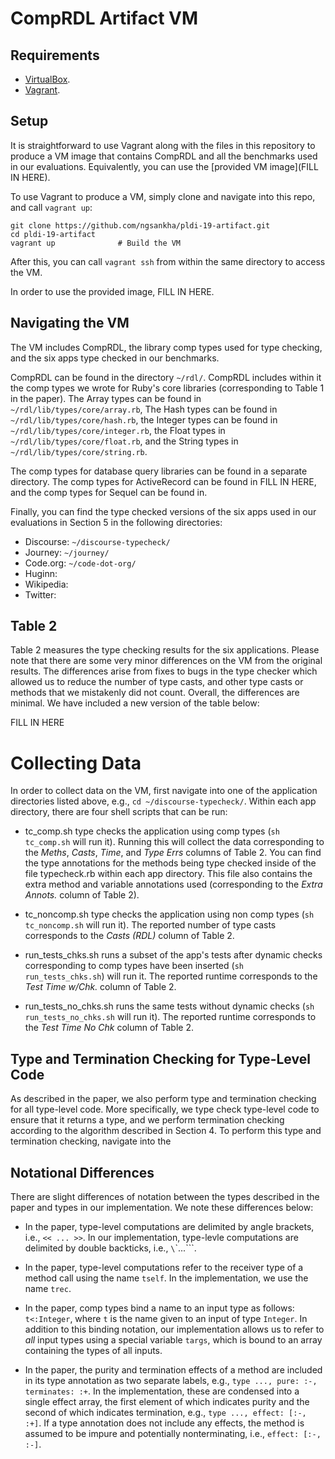 # CompRDL Artifact VM

## Requirements

* [VirtualBox](https://www.virtualbox.org/).
* [Vagrant](https://www.vagrantup.com/).

## Setup

It is straightforward to use Vagrant along with the files in this repository to produce a VM image that contains CompRDL and all the benchmarks used in our evaluations. Equivalently, you can use the [provided VM image](FILL IN HERE).

To use Vagrant to produce a VM, simply clone and navigate into this repo, and call `vagrant up`:
```
git clone https://github.com/ngsankha/pldi-19-artifact.git
cd pldi-19-artifact
vagrant up              # Build the VM
```

After this, you can call `vagrant ssh` from within the same directory to access the VM.

In order to use the provided image, FILL IN HERE.

## Navigating the VM

The VM includes CompRDL, the library comp types used for type checking, and the six apps type checked in our benchmarks.

CompRDL can be found in the directory `~/rdl/`. CompRDL includes within it the comp types we wrote for Ruby's core libraries (corresponding to Table 1 in the paper). The Array types can be found in `~/rdl/lib/types/core/array.rb`, The Hash types can be found in `~/rdl/lib/types/core/hash.rb`, the Integer types can be found in `~/rdl/lib/types/core/integer.rb`, the Float types in `~/rdl/lib/types/core/float.rb`, and the String types in `~/rdl/lib/types/core/string.rb`.

The comp types for database query libraries can be found in a separate directory. The comp types for ActiveRecord can be found in FILL IN HERE, and the comp types for Sequel can be found in.

Finally, you can find the type checked versions of the six apps used in our evaluations in Section 5 in the following directories: 

* Discourse: `~/discourse-typecheck/`
* Journey: `~/journey/`
* Code.org: `~/code-dot-org/`
* Huginn:
* Wikipedia:
* Twitter: 

## Table 2

Table 2 measures the type checking results for the six applications. Please note that there are some
very minor differences on the VM from the original results. The differences arise from fixes to bugs
in the type checker which allowed us to reduce the number of type casts, and other type casts or methods that we
mistakenly did not count. Overall, the differences are minimal. We have included a new version of the table
below:

FILL IN HERE


# Collecting Data

In order to collect data on the VM, first navigate into one of the application directories listed above,
e.g., `cd ~/discourse-typecheck/`. Within each app directory, there are four shell scripts that can be run:

* tc_comp.sh type checks the application using comp types (`sh tc_comp.sh` will run it). Running this will
collect the data corresponding to the _Meths_, _Casts_, _Time_, and _Type Errs_ columns of Table 2. You can find
the type annotations for the methods being type checked inside of the file typecheck.rb within each app directory.
This file also contains the extra method and variable annotations used (corresponding to the _Extra Annots._ column of Table 2).

* tc_noncomp.sh type checks the application using non comp types (`sh tc_noncomp.sh` will run it). The reported number of type casts corresponds to the _Casts (RDL)_ column of Table 2.

* run_tests_chks.sh runs a subset of the app's tests after dynamic checks corresponding to comp types have
been inserted (`sh run_tests_chks.sh`) will run it. The reported runtime corresponds to the _Test Time w/Chk._ column of Table 2.

* run_tests_no_chks.sh runs the same tests without dynamic checks (`sh run_tests_no_chks.sh` will run it). The reported runtime corresponds to the
_Test Time No Chk_ column of Table 2.

## Type and Termination Checking for Type-Level Code

As described in the paper, we also perform type and termination checking for all type-level code. More specifically, we type check type-level code to ensure that it returns a type, and we perform termination checking according
to the algorithm described in Section 4. To perform this type and termination checking, navigate into the 

## Notational Differences

There are slight differences of notation between the types described in the paper and types in our implementation.
We note these differences below:

* In the paper, type-level computations are delimited by angle brackets, i.e., `<< ... >>`.
In our implementation, type-levle computations are delimited by double backticks, i.e., `\`\`...\`\``.

* In the paper, type-level computations refer to the receiver type of a method call using the name `tself`.
In the implementation, we use the name `trec`.

* In the paper, comp types bind a name to an input type as follows: `t<:Integer`, where `t` is the name given to
an input of type `Integer`. In addition to this binding notation, our implementation
allows us to refer to *all* input types using a special variable `targs`,
which is bound to an array containing the types of all inputs.

* In the paper, the purity and termination effects of a method are included in its type annotation
as two separate labels, e.g., `type ..., pure: :-, terminates: :+`. In the implementation, these
are condensed into a single effect array, the first element of which indicates purity and the second of
which indicates termination, e.g., `type ..., effect: [:-, :+]`. If a type annotation does not include
any effects, the method is assumed to be impure and potentially nonterminating, i.e., `effect: [:-, :-]`. 
